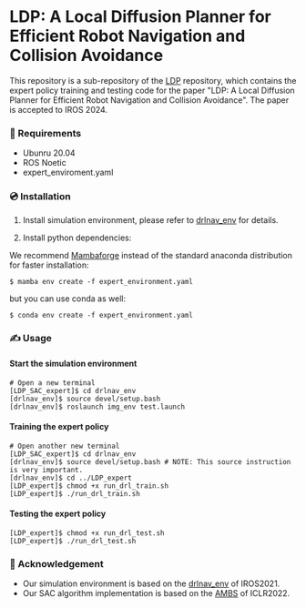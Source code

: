 # LDP: A Local Diffusion Planner for Efficient Robot Navigation and Collision Avoidance

This repository is a sub-repository of the [LDP](https://github.com/WenhaoYu1998/LDP) repository, which contains the expert policy training and testing code for the paper "LDP: A Local Diffusion Planner for Efficient Robot Navigation and Collision Avoidance". The paper is accepted to IROS 2024.

### 📰 Requirements

- Ubunru 20.04
- ROS Noetic
- expert_enviroment.yaml

### 💿 Installation

1. Install simulation environment, please refer to [drlnav_env](./drlnav_env/README.md) for details.

2. Install python dependencies:

We recommend [Mambaforge](https://github.com/conda-forge/miniforge#mambaforge) instead of the standard anaconda distribution for faster installation: 
```console
$ mamba env create -f expert_environment.yaml
```

but you can use conda as well: 
```console
$ conda env create -f expert_environment.yaml
```

### ✍ Usage

#### Start the simulation environment
```console
# Open a new terminal
[LDP_SAC_expert]$ cd drlnav_env
[drlnav_env]$ source devel/setup.bash
[drlnav_env]$ roslaunch img_env test.launch
```

#### Training the expert policy
```console
# Open another new terminal
[LDP_SAC_expert]$ cd drlnav_env
[drlnav_env]$ source devel/setup.bash # NOTE: This source instruction is very important.
[drlnav_env]$ cd ../LDP_expert
[LDP_expert]$ chmod +x run_drl_train.sh
[LDP_expert]$ ./run_drl_train.sh
```
#### Testing the expert policy
```console
[LDP_expert]$ chmod +x run_drl_test.sh
[LDP_expert]$ ./run_drl_test.sh
```
### 🙏 Acknowledgement
+ Our simulation environment is based on the [drlnav_env](https://github.com/DRL-Navigation/img_env) of IROS2021.
+ Our SAC algorithm implementation is based on the [AMBS](https://github.com/jianda-chen/AMBS) of ICLR2022.